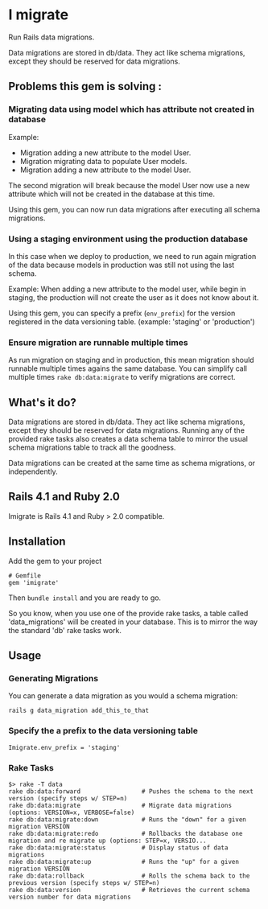 I migrate
====

Run Rails data migrations.

Data migrations are stored in db/data. They act like schema
migrations, except they should be reserved for data migrations.

Problems this gem is solving :
----------------------

### Migrating data using model which has attribute not created in database

Example:

* Migration adding a new attribute to the model User.
* Migration migrating data to populate User models.
* Migration adding a new attribute to the model User.

The second migration will break because the model User now use a new attribute
which will not be created in the database at this time.

Using this gem, you can now run data migrations after executing all schema migrations.

### Using a staging environment using the production database

In this case when we deploy to production, we need to run again migration
of the data because models in production was still not using the last schema.

Example:
 When adding a new attribute to the model user, while begin in staging,
 the production will not create the user as it does not know about it.

Using this gem, you can specify a prefix (`env_prefix`) for the version registered in
the data versioning table. (example: 'staging' or 'production')

### Ensure migration are runnable multiple times

As run migration on staging and in production, this mean migration should
runnable multiple times agains the same database. You can simplify call multiple
times `rake db:data:migrate` to verify migrations are correct.


What's it do?
-------------

Data migrations are stored in db/data. They act like schema
migrations, except they should be reserved for data migrations.
Running any of the provided rake tasks also
creates a data schema table to mirror the usual schema migrations
table to track all the goodness.

Data migrations can be created at the same time as schema migrations,
or independently.

Rails 4.1 and Ruby 2.0
--------------------

Imigrate is Rails 4.1 and Ruby > 2.0 compatible.

Installation
------------
Add the gem to your project

    # Gemfile
    gem 'imigrate'

Then `bundle install` and you are ready to go.

So you know, when you use one of the provide rake tasks, a table
called 'data_migrations' will be created in your database. This
is to mirror the way the standard 'db' rake tasks work.

Usage
-----

### Generating Migrations

You can generate a data migration as you would a schema migration:

    rails g data_migration add_this_to_that

### Specify the a prefix to the data versioning table

    Imigrate.env_prefix = 'staging'

### Rake Tasks

    $> rake -T data
    rake db:data:forward                 # Pushes the schema to the next version (specify steps w/ STEP=n)
    rake db:data:migrate                 # Migrate data migrations (options: VERSION=x, VERBOSE=false)
    rake db:data:migrate:down            # Runs the "down" for a given migration VERSION
    rake db:data:migrate:redo            # Rollbacks the database one migration and re migrate up (options: STEP=x, VERSIO...
    rake db:data:migrate:status          # Display status of data migrations
    rake db:data:migrate:up              # Runs the "up" for a given migration VERSION
    rake db:data:rollback                # Rolls the schema back to the previous version (specify steps w/ STEP=n)
    rake db:data:version                 # Retrieves the current schema version number for data migrations

